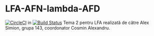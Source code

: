 # LFA-AFN-lambda-AFD
[![CircleCI](https://circleci.com/gh/alexxozo/LFA-AFN-lambda-AFD.svg?style=svg)](https://circleci.com/gh/alexxozo/LFA-AFN-lambda-AFD) in [![Build Status](https://circleci.com/gh/alexxozo/LFA-AFN-lambda-AFD.svg?&style=shield&circle-token)](https://circleci.com/gh/alexxozo/LFA-AFN-lambda-AFD)
Tema 2 pentru LFA realizată de către Alex Simion, grupa 143, coordonator Cosmin Alexandru.

